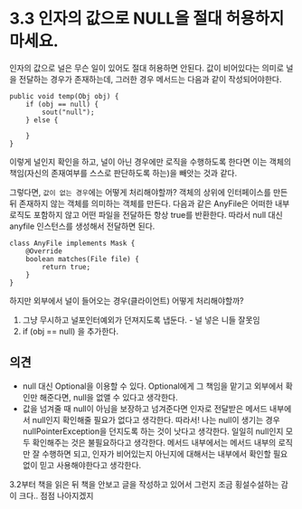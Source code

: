 # 3.3 인자의 값으로 NULL을 절대 허용하지 마세요.

인자의 값으로 널은 무슨 일이 있어도 절대 허용하면 안된다. 
값이 비어있다는 의미로 널을 전달하는 경우가 존재하는데, 그러한 경우 메서드는 다음과 같이 작성되어야한다.
```
public void temp(Obj obj) {
    if (obj == null) {
        sout("null");
    } else {

    }
}
```
이렇게 널인지 확인을 하고, 널이 아닌 경우에만 로직을 수행하도록 한다면 이는 객체의 책임(자신의 존재여부를 스스로 판단하도록 하는)을 빼앗는 것과 같다.

그렇다면, `값이 없는 경우`에는 어떻게 처리해야할까?
객체의 상위에 인터페이스를 만든 뒤 존재하지 않는 객체를 의미하는 객체를 만든다. 다음과 같은 AnyFile은 어떠한 내부 로직도 포함하지 않고 어떤 파일을 전달하든 항상 true를 반환한다. 따라서 null 대신 anyfile 인스턴스를 생성해서 전달하면 된다. 
```
class AnyFile implements Mask {
    @Override
    boolean matches(File file) {
        return true;
    }
}
```

하지만 외부에서 널이 들어오는 경우(클라이언트) 어떻게 처리해야할까?
1. 그냥 무시하고 널포인터예외가 던져지도록 냅둔다. - 널 넣은 니들 잘못임
2. if (obj == null) 을 추가한다. 


## 의견
- null 대신 Optional을 이용할 수 있다. Optional에게 그 책임을 맡기고 외부에서 확인만 해준다면, null을 없앨 수 있다고 생각한다.
- 값을 넘겨줄 때 null이 아님을 보장하고 넘겨준다면 인자로 전달받은 메서드 내부에서 null인지 확인해줄 필요가 없다고 생각한다. 따라서! 나는 null이 생기는 경우 nullPointerException을 던지도록 하는 것이 낫다고 생각한다. 일일히 null인지 모두 확인해주는 것은 불필요하다고 생각한다. 메서드 내부에서는 메서드 내부의 로직만 잘 수행하면 되고, 인자가 비어있는지 아닌지에 대해서는 내부에서 확인할 필요 없이 믿고 사용해야한다고 생각한다. 

3.2부터 책을 읽은 뒤 책을 안보고 글을 작성하고 있어서 그런지 조금 횡설수설하는 감이 크다.. 점점 나아지겠지